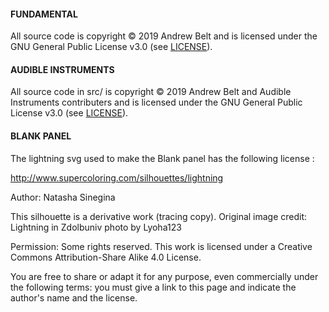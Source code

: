 #### FUNDAMENTAL ####

All source code is copyright © 2019 Andrew Belt and is licensed under the GNU General Public License v3.0 (see [LICENSE](LICENSE)).


#### AUDIBLE INSTRUMENTS ####

All source code in src/ is copyright © 2019 Andrew Belt and Audible Instruments contributers and is licensed under the GNU General Public License v3.0 (see [LICENSE](LICENSE)).


#### BLANK PANEL ####

The lightning svg used to make the Blank panel has the following license :

http://www.supercoloring.com/silhouettes/lightning

Author: Natasha Sinegina 

This silhouette is a derivative work (tracing copy). Original image credit: Lightning in Zdolbuniv photo by Lyoha123 

Permission:  Some rights reserved. This work is licensed under a Creative Commons Attribution-Share Alike 4.0 License. 

You are free to share or adapt it for any purpose, even commercially under the following terms: you must give a link to this page and indicate the author's name and the license.